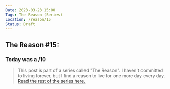 ```yaml
---
Date: 2023-03-23 15:00
Tags: The Reason (Series)
Location: /reason/15
Status: Draft
---
```


## The Reason #15:

### Today was a /10

>This post is part of a series called "The Reason". I haven't committed to living forever, but I find a reason to live for one more day every day. [Read the rest of the series here.](/reason/)
